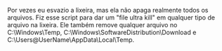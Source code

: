 Por vezes eu esvazio a lixeira, mas ela não apaga realmente todos os arquivos.
Fiz esse script para dar um "file ultra kill" em qualquer tipo de arquivo na lixeira.
Ele também remove qualquer arquivo no C:\Windows\Temp, C:\Windows\SoftwareDistribution\Download e C:\Users\@UserName\AppData\Local\Temp.
